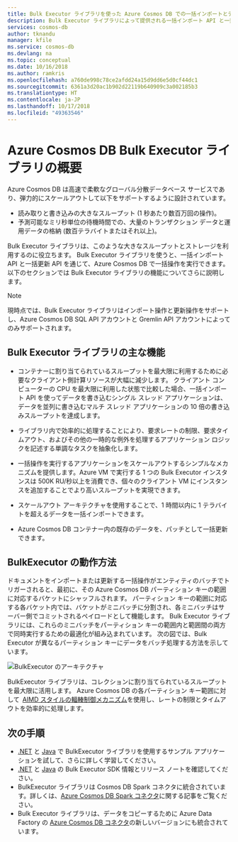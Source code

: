```yaml
---
title: Bulk Executor ライブラリを使った Azure Cosmos DB での一括インポートとデータ更新 | Microsoft Docs
description: Bulk Executor ライブラリによって提供される一括インポート API と一括更新 API を通じて、Azure Cosmos DB で一括操作を実行します。
services: cosmos-db
author: tknandu
manager: kfile
ms.service: cosmos-db
ms.devlang: na
ms.topic: conceptual
ms.date: 10/16/2018
ms.author: ramkris
ms.openlocfilehash: a760de998c78ce2afdd24a15d9dd6e5d0cf44dc1
ms.sourcegitcommit: 6361a3d20ac1b902d22119b640909c3a002185b3
ms.translationtype: HT
ms.contentlocale: ja-JP
ms.lasthandoff: 10/17/2018
ms.locfileid: "49363546"
---
```

# <a name="azure-cosmos-db-bulk-executor-library-overview"></a>Azure Cosmos DB Bulk Executor ライブラリの概要
 
Azure Cosmos DB は高速で柔軟なグローバル分散データベース サービスであり、弾力的にスケールアウトして以下をサポートするように設計されています。 

* 読み取りと書き込みの大きなスループット (1 秒あたり数百万回の操作)。  
* 予測可能なミリ秒単位の待機時間での、大量のトランザクション データと運用データの格納 (数百テラバイトまたはそれ以上)。  

Bulk Executor ライブラリは、このような大きなスループットとストレージを利用するのに役立ちます。 Bulk Executor ライブラリを使うと、一括インポート API と一括更新 API を通じて、Azure Cosmos DB で一括操作を実行できます。 以下のセクションでは Bulk Executor ライブラリの機能についてさらに説明します。 

> [!NOTE] 
> 現時点では、Bulk Executor ライブラリはインポート操作と更新操作をサポートし、Azure Cosmos DB SQL API アカウントと Gremlin API アカウントによってのみサポートされます。
 
## <a name="key-features-of-the-bulk-executor-library"></a>Bulk Executor ライブラリの主な機能  
 
* コンテナーに割り当てられているスループットを最大限に利用するために必要なクライアント側計算リソースが大幅に減少します。 クライアント コンピューターの CPU を最大限に利用した状態で比較した場合、一括インポート API を使ってデータを書き込むシングル スレッド アプリケーションは、データを並列に書き込むマルチ スレッド アプリケーションの 10 倍の書き込みスループットを達成します。  

* ライブラリ内で効率的に処理することにより、要求レートの制限、要求タイムアウト、およびその他の一時的な例外を処理するアプリケーション ロジックを記述する単調なタスクを抽象化します。  

* 一括操作を実行するアプリケーションをスケールアウトするシンプルなメカニズムを提供します。Azure VM で実行する 1 つの Bulk Executor インスタンスは 500K RU/秒以上を消費でき、個々のクライアント VM にインスタンスを追加することでより高いスループットを実現できます。  
 
* スケールアウト アーキテクチャを使用することで、1 時間以内に 1 テラバイトを超えるデータを一括インポートできます。  

* Azure Cosmos DB コンテナー内の既存のデータを、パッチとして一括更新できます。 
 
## <a name="how-does-the-bulk-executor-operate"></a>BulkExecutor の動作方法 

ドキュメントをインポートまたは更新する一括操作がエンティティのバッチでトリガーされると、最初に、その Azure Cosmos DB パーティション キーの範囲に対応するバケットにシャッフルされます。 パーティション キーの範囲に対応する各バケット内では、バケットがミニバッチに分割され、各ミニバッチはサーバー側でコミットされるペイロードとして機能します。 Bulk Executor ライブラリには、これらのミニバッチをパーティション キーの範囲内と範囲間の両方で同時実行するための最適化が組み込まれています。 次の図では、Bulk Executor が異なるパーティション キーにデータをバッチ処理する方法を示しています。  

![BulkExecutor のアーキテクチャ](./media/bulk-executor-overview/bulk-executor-architecture.png)

BulkExecutor ライブラリは、コレクションに割り当てられているスループットを最大限に活用します。 Azure Cosmos DB の各パーティション キー範囲に対して  [AIMD スタイルの輻輳制御メカニズム](https://tools.ietf.org/html/rfc5681)を使用し、レートの制限とタイムアウトを効率的に処理します。 

## <a name="next-steps"></a>次の手順 
  
* [.NET](bulk-executor-dot-net.md) と [Java](bulk-executor-java.md) で BulkExecutor ライブラリを使用するサンプル アプリケーションを試して、さらに詳しく学習してください。  
* [.NET](sql-api-sdk-bulk-executor-dot-net.md) と [Java](sql-api-sdk-bulk-executor-java.md) の Bulk Executor SDK 情報とリリース ノートを確認してください。
* BulkExecutor ライブラリは Cosmos DB Spark コネクタに統合されています。詳しくは、[Azure Cosmos DB Spark コネクタ](spark-connector.md)に関する記事をご覧ください。  
* Bulk Executor ライブラリは、データをコピーするために Azure Data Factory の [Azure Cosmos DB コネクタ](https://aka.ms/bulkexecutor-adf-v2)の新しいバージョンにも統合されています。
